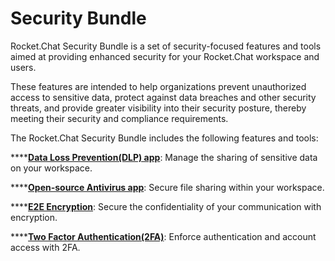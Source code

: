 # Security Bundle

Rocket.Chat Security Bundle is a set of security-focused features and tools aimed at providing enhanced security for your Rocket.Chat workspace and users.

These features are intended to help organizations prevent unauthorized access to sensitive data, protect against data breaches and other security threats, and provide greater visibility into their security posture, thereby meeting their security and compliance requirements.

The Rocket.Chat Security Bundle includes the following features and tools:

\*\*\*\*[**Data Loss Prevention(DLP) app**](data-loss-prevention-user-guide.md): Manage the sharing of sensitive data on your workspace.

\*\*\*\*[**Open-source Antivirus app**](antivirus-clamav-app.md): Secure file sharing within your workspace.

\*\*\*\*[**E2E Encryption**](end-to-end-encryption-user-guide.md): Secure the confidentiality of your communication with encryption.

\*\*\*\*[**Two Factor Authentication(2FA)**](two-factor-authentication-user-guide.md): Enforce authentication and account access with 2FA.

